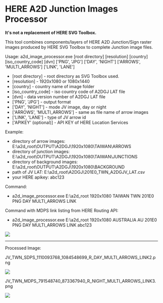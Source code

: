 # HERE A2D Junction Images Processor

**It's not a replacement of HERE SVG Toolbox.**

This tool combines components/layers of HERE A2D Junction/Sign raster images produced by HERE SVG Toolbox to complete Junction image files.

Usage: a2d_image_processor.exe [root directory] [resolution] [country] [iso_country_code] [dvn] ['PNG', 'JPG'] ['DAY', 'NIGHT'] ['ARROWS', 'MULTI_ARROWS'] ['LINK', 'LANE']
* [root directory] - root directory as SVG Toolbox used.
* [resolution] - 1920x1080 or 1080x1440
* [country] - country name of image folder
* [iso_country_code] - iso country code of A2DGJ LAT file
* [dvn] - data version number of A2DGJ LAT file
* ['PNG', 'JPG'] - output format
* ['DAY', 'NIGHT'] - mode JV image, day or night
* ['ARROWS', 'MULTI_ARROWS'] - same as file name of arrow images
* ['LINK', 'LANE'] - type of JV arrow id
* ['APIKEY' (optional)] - API KEY of HERE Location Services

Example:
* directory of arrow images: E:\a2d_root\OUTPUT\A2DGJ\1920x1080\TAIWAN\ARROWS
* directory of junction images: E:\a2d_root\OUTPUT\A2DGJ\1920x1080\TAIWAN\JUNCTIONS
* directory of background images: E:\a2d_root\OUTPUT\A2DGJ\1920x1080\BACKGROUND
* path of JV LAT: E:\a2d_root\A2DGJ\201E0_TWN_A2DGJV_LAT.csv
* your HERE apikey: abc123

Command:
* a2d_image_processor.exe E:\a2d_root 1920x1080 TAIWAN TWN 201E0 PNG DAY MULTI_ARROWS LINK

Command with MDPS link listing from HERE Routing API:
* a2d_image_processor.exe E:\a2d_root 1920x1080 AUSTRALIA AU 201E0 PNG DAY MULTI_ARROWS LINK abc123

![](https://i.imgur.com/BAyjsZO.jpg)


---

Processed Image: 

JV_TWN_SDPS_1110093768_1084548699_R_DAY_MULTI_ARROWS_LINK2.png

![](https://i.imgur.com/s1IykI1.jpg)

JV_TWN_MDPS_791548740_873367940_R_NIGHT_MULTI_ARROWS_LINK3.png

![](https://i.imgur.com/TQuPm1C.jpg)
